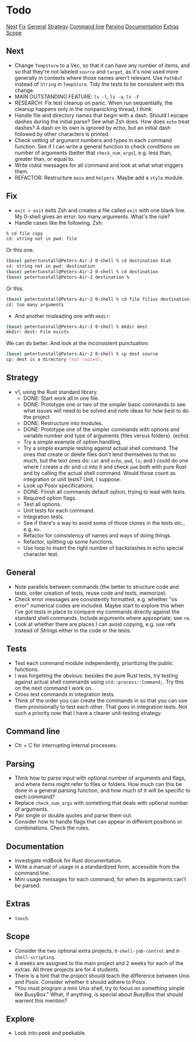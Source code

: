 # Todo

[Next](#next)
[Fix](#fix)
[General](#general)
[Strategy](#strategy)
[Command line](#command-line)
[Parsing](#parsing)
[Documentation](#documentation)
[Extras](#extras)
[Scope](#scope)

## Next

- Change `TempStore` to a Vec<String>, so that it can have any number of items, and so that they're not labeled `source` and `target`, as it's now used more generally in contexts where those names aren't relevant. Use `PathBuf` instead of `String` in `TempStore`. Tidy the tests to be consistent with this change.
- MAIN OUTSTANDING FEATURE: `ls -l`, `ls -a`, `ls -F`
- RESEARCH: Fix test cleanup on panic. When run sequentially, the cleanup happens only in the nonpanicking thread, I think.
- Handle file and directory names that begin with a dash. Should I escape dashes during the initial parse? See what Zsh does. How does `echo` treat dashes? A dash on its own is ignored by echo, but an initial dash followed by other characters is printed.
- Check vetting of argument numbers and types in each command function. See if I can write a general function to check conditions on number of arguments (better that `check_num_args`), e.g. less than, greater than, or equal to.
- Write `USAGE` messages for all command and look at what what triggers them.
- REFACTOR: Restructure `main` and `helpers`. Maybe add a `style` module.

## Fix

- `exit > exit` exits Zsh and creates a file called `exit` with one blank line. My 0-shell gives an error: too many arguments. What's the rule?
- Handle cases like the following. Zsh:

```zsh
% cd file copy
cd: string not in pwd: file
```

Or this one.

```zsh
(base) petertunstall@Peters-Air-2 0-shell % cd destination blah
cd: string not in pwd: destination
(base) petertunstall@Peters-Air-2 0-shell % cd destination
(base) petertunstall@Peters-Air-2 destination %
```

Or this.

```zsh
(base) petertunstall@Peters-Air-2 0-shell % cd file filius destination
cd: too many arguments
```

- And another misleading one with `mkdir`:

```zsh
(base) petertunstall@Peters-Air-2 0-shell % mkdir dest
mkdir: dest: File exists
```

We can do better. And look at the inconsistent punctuation:

```zsh
(base) petertunstall@Peters-Air-2 0-shell % cp dest source
cp: dest is a directory (not copied).
```

## Strategy

- v1, using the Rust standard library.
  - DONE: Start work all in one file.
  - DONE: Prototype one or two of the simpler basic commands to see what issues will need to be solved and note ideas for how best to do the project.
  - DONE: Restructure into modules.
  - DONE: Prototype one of the simpler commands with options and variable number and type of arguments (files versus folders). (echo)
  - Try a simple example of option handling.
  - Try a simple example testing against actual shell command. The ones that create or delete files don't lend themselves to that so much, but the text ones do: `cat` and `echo`, `pwd`, `ls`; and I could do one where I create a dir and `cd` into it and check `pwd` both with pure Rust and by calling the actual shell command. Would those count as integration or unit tests? Unit, I suppose.
  - Look up Posix specifications.
  - DONE: Finish all commands default option, trying to lead with tests.
  - Required option flags.
  - Test all options.
  - Unit tests for each command.
  - Integration tests.
  - See if there's a way to avoid some of those clones in the tests etc., e.g. `mv`.
  - Refactor for coinsistency of names and ways of doing things.
  - Refactor, splitting up some functions.
  - Use loop to insert the right number of backslashes in echo special character test.

## General

- Note parallels between commands (the better to structure code and tests, order creation of tests, reuse code and tests, memorize).
- Check error messages are consistently formatted, e.g. whether "os error" numerical codes are included. Maybe start to explore this when I've got tests in place to compare my commands directly against the standard shell commands. Include arguments where appropriate; see `rm`.
- Look at whether there are places I can avoid copying, e.g. use refs instead of Strings either in the code or the tests.

## Tests

- Test each command module independently, prioritizing the public functions.
- I was forgetting the obvious: besides the pure Rust tests, try testing against actual shell commands using `std::process::Command;`. Try this on the next command I work on.
- Cross test commands in integration tests.
- Think of the order you can create the commands in so that you can use them provisionally to test each other. That goes in integration tests. Not such a priority now that I have a clearer unit-testing strategy.

## Command line

- Ctr + C for interrupting internal processes.

## Parsing

- Think how to parse input with optional number of arguments and flags, and where items might refer to files or folders. How much can this be done in a general parsing function, and how much of it will be specific to each command?
- Replace `check_num_args` with something that deals with optional number of arguments.
- Pair single or double quotes and parse them out.
- Consider how to handle flags that can appear in different positions or combinations. Check the rules.

## Documentation

- Investigate mdBook for Rust documentation.
- Write a manual of usage in a standardized form, accessible from the command line.
- Mini usage messages for each command, for when its arguments can't be parsed.

## Extras

- `touch`.

## Scope

- Consider the two optional extra projects, `0-shell-job-control` and `0-shell-scripting`.
- 4 weeks are assigned to the main project and 2 weeks for each of the extras. All three projects are for 4 students.
- There is a hint that the project should teach the difference between Unix and Posix. Consider whether it should adhere to Posix.
- "You must program a mini Unix shell, try to focus on something simple like BusyBox." What, if anything, is special about BusyBox that should warrent this mention?

## Explore

- Look into peek and peekable.
